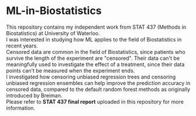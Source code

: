 # ML-in-Biostatistics
This repository contains my independent work from STAT 437 (Methods in Biostatistics) at University of Waterloo.    
I was interested in studying how ML applies to the field of Biostatistics in recent years.   
Censored data are common in the field of Biostatistics, since patients who survive the length of the experiment are "censored". Their data can't be meaningfully used to investigate the effect of a treatment, since their data points can't be measured when the experiment ends.     
I investigated how censoring unbiased regression trees and censoring unbiased regression ensembles can help improve the prediction accuracy in censored data, compared to the default random forest methods as originally introduced by Breiman.    
Please refer to **STAT 437 final report** uploaded in this repository for more information.   
